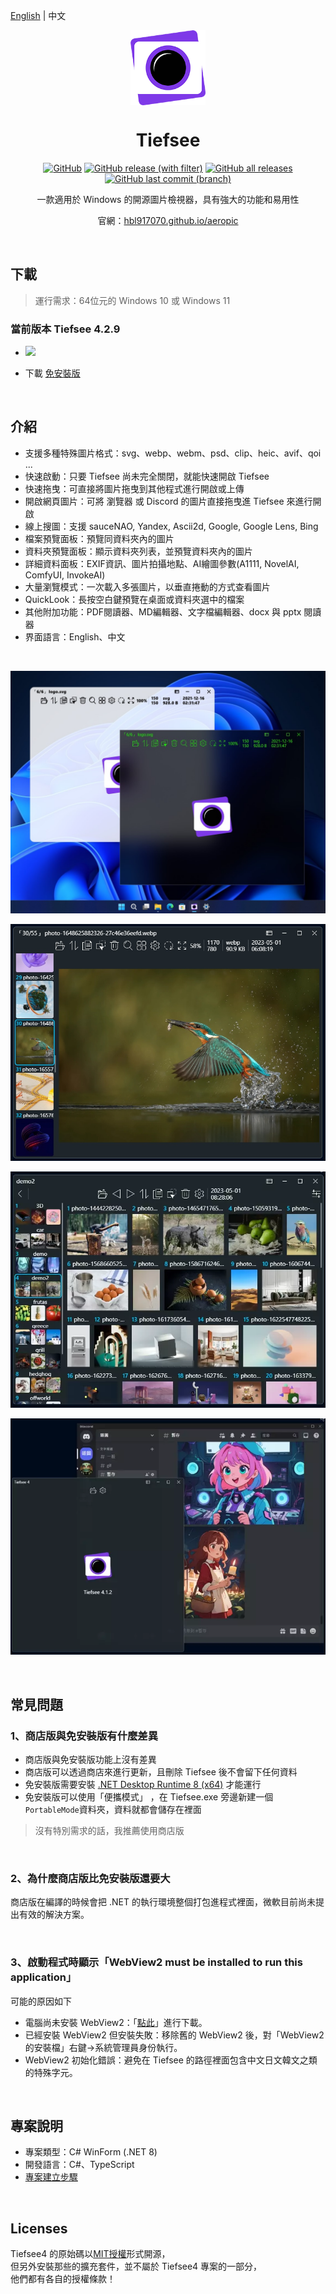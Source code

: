 ﻿﻿[English](README.md) | 中文

<p align="center">
<img width="120" align="center" src="Assets/tiefseeLogo.png">
</p>

<h1 align="center">
Tiefsee
</h1>

<p align="center">
<a target="_blank" href="https://github.com/hbl917070/Tiefsee4/blob/master/LICENSE"><img alt="GitHub" src="https://img.shields.io/github/license/hbl917070/Tiefsee4?style=for-the-badge"></a>
<a target="_blank" href="https://github.com/hbl917070/Tiefsee4/releases"><img alt="GitHub release (with filter)" src="https://img.shields.io/github/v/release/hbl917070/Tiefsee4?style=for-the-badge"></a>
<a target="_blank" href="https://github.com/hbl917070/Tiefsee4/releases"><img alt="GitHub all releases" src="https://img.shields.io/github/downloads/hbl917070/Tiefsee4/total?style=for-the-badge"></a>
<a target="_blank" href="https://github.com/hbl917070/Tiefsee4/commits/master"><img alt="GitHub last commit (branch)" src="https://img.shields.io/github/last-commit/hbl917070/TIefsee4/master?style=for-the-badge"></a>
</p>

<p align="center">
一款適用於 Windows 的開源圖片檢視器，具有強大的功能和易用性
</p>

<p align="center">
官網：<a href="https://hbl917070.github.io/aeropic/zh-TW/">hbl917070.github.io/aeropic</a>
</p>

<br>

## 下載

> 運行需求：64位元的 Windows 10 或 Windows 11

### 當前版本 Tiefsee 4.2.9

 - <a href="https://apps.microsoft.com/store/detail/9N04QDXBNMCQ?launch=true&mode=full">
	<img src="https://get.microsoft.com/images/zh-tw%20dark.svg"/></a>

 - 下載 [免安裝版](https://github.com/hbl917070/Tiefsee4/releases)

<br>

## 介紹
- 支援多種特殊圖片格式：svg、webp、webm、psd、clip、heic、avif、qoi ...
- 快速啟動：只要 Tiefsee 尚未完全關閉，就能快速開啟 Tiefsee
- 快速拖曳：可直接將圖片拖曳到其他程式進行開啟或上傳
- 開啟網頁圖片：可將 瀏覽器 或 Discord 的圖片直接拖曳進 Tiefsee 來進行開啟
- 線上搜圖：支援 sauceNAO, Yandex, Ascii2d, Google, Google Lens, Bing
- 檔案預覽面板：預覽同資料夾內的圖片
- 資料夾預覽面板：顯示資料夾列表，並預覽資料夾內的圖片
- 詳細資料面板：EXIF資訊、圖片拍攝地點、AI繪圖參數(A1111, NovelAI, ComfyUI, InvokeAI)
- 大量瀏覽模式：一次載入多張圖片，以垂直捲動的方式查看圖片
- QuickLook：長按空白鍵預覽在桌面或資料夾選中的檔案
- 其他附加功能：PDF閱讀器、MD編輯器、文字檔編輯器、docx 與 pptx 閱讀器
- 界面語言：English、中文
 
<br>

![](Assets/windowTheme.jpg)

![](Assets/filePanel.jpg)

![](Assets/bulkView.webp)

![](Assets/openWebImage.webp)

<br>

## 常見問題

### 1、商店版與免安裝版有什麼差異

 - 商店版與免安裝版功能上沒有差異
 - 商店版可以透過商店來進行更新，且刪除 Tiefsee 後不會留下任何資料
 - 免安裝版需要安裝 [.NET Desktop Runtime 8 (x64)](https://dotnet.microsoft.com/en-us/download/dotnet/8.0) 才能運行
 - 免安裝版可以使用「便攜模式」 ，在 Tiefsee.exe 旁邊新建一個`PortableMode`資料夾，資料就都會儲存在裡面

> 沒有特別需求的話，我推薦使用商店版

<br>

### 2、為什麼商店版比免安裝版還要大
商店版在編譯的時候會把 .NET 的執行環境整個打包進程式裡面，微軟目前尚未提出有效的解決方案。

<br>

### 3、啟動程式時顯示「WebView2 must be installed to run this application」
 可能的原因如下
 - 電腦尚未安裝 WebView2：「<a href="https://go.microsoft.com/fwlink/p/?LinkId=2124703">點此</a>」進行下載。
 - 已經安裝 WebView2 但安裝失敗：移除舊的 WebView2 後，對「WebView2 的安裝檔」右鍵→系統管理員身份執行。
 - WebView2 初始化錯誤：避免在 Tiefsee 的路徑裡面包含中文日文韓文之類的特殊字元。
 
<br>

## 專案說明
- 專案類型：C# WinForm (.NET 8)
- 開發語言：C#、TypeScript
- [專案建立步驟](/Building.zh_TW.md)

<br>

## Licenses

Tiefsee4 的原始碼以[MIT授權](/LICENSE)形式開源，<br>
但另外安裝那些的擴充套件，並不屬於 Tiefsee4 專案的一部分，<br>
他們都有各自的授權條款！